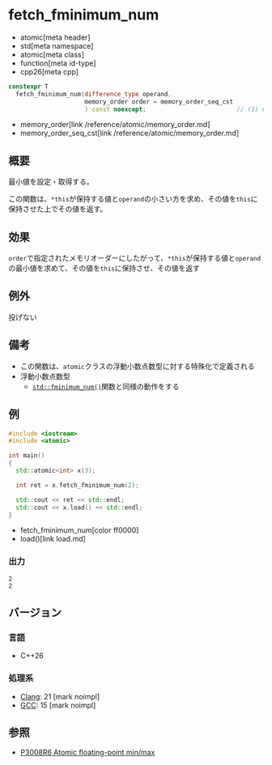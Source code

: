 # fetch_fminimum_num
* atomic[meta header]
* std[meta namespace]
* atomic[meta class]
* function[meta id-type]
* cpp26[meta cpp]

```cpp
constexpr T
  fetch_fminimum_num(difference_type operand,
                     memory_order order = memory_order_seq_cst
                     ) const noexcept;                         // (1) C++26
```
* memory_order[link /reference/atomic/memory_order.md]
* memory_order_seq_cst[link /reference/atomic/memory_order.md]

## 概要
最小値を設定・取得する。

この関数は、`*this`が保持する値と`operand`の小さい方を求め、その値を`this`に保持させた上でその値を返す。


## 効果
`order`で指定されたメモリオーダーにしたがって、`*this`が保持する値と`operand`の最小値を求めて、その値を`this`に保持させ、その値を返す


## 例外
投げない


## 備考
- この関数は、`atomic`クラスの浮動小数点数型に対する特殊化で定義される
- 浮動小数点数型
    - [`std::fminimum_num()`](/reference/cmath/fminimum_num.md)関数と同様の動作をする


## 例
```cpp example
#include <iostream>
#include <atomic>

int main()
{
  std::atomic<int> x(3);

  int ret = x.fetch_fminimum_num(2);

  std::cout << ret << std::endl;
  std::cout << x.load() << std::endl;
}
```
* fetch_fminimum_num[color ff0000]
* load()[link load.md]

### 出力
```
2
2
```

## バージョン
### 言語
- C++26

### 処理系
- [Clang](/implementation.md#clang): 21 [mark noimpl]
- [GCC](/implementation.md#gcc): 15 [mark noimpl]


## 参照
- [P3008R6 Atomic floating-point min/max](https://open-std.org/jtc1/sc22/wg21/docs/papers/2025/p3008r6.html)